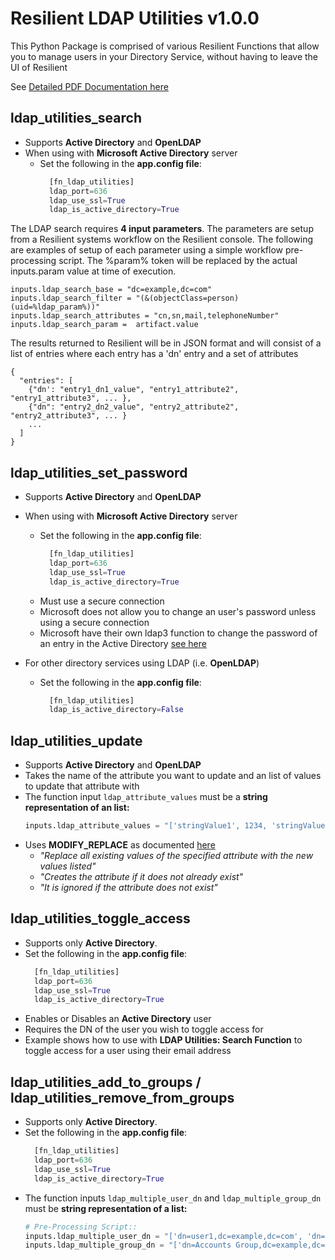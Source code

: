 # Resilient LDAP Utilities v1.0.0

This Python Package is comprised of various Resilient Functions that allow you to manage users in your Directory Service, without having to leave the UI of Resilient

See [Detailed PDF Documentation here](./docs/Resilient%20Integration%20LDAP%20Utility%20Function.pdf)

## ldap_utilities_search
* Supports **Active Directory** and **OpenLDAP**
* When using with **Microsoft Active Directory** server
  * Set the following in the **app.config file**:
    ```python
      [fn_ldap_utilities]
      ldap_port=636
      ldap_use_ssl=True
      ldap_is_active_directory=True
    ```

The LDAP search requires **4 input parameters**. The parameters are setup from a Resilient systems workflow on the Resilient console.
The following are examples of setup of each parameter using a simple workflow pre-processing script. The %param% token
will be replaced by the actual inputs.param value at time of execution.

```
inputs.ldap_search_base = "dc=example,dc=com"
inputs.ldap_search_filter = "(&(objectClass=person)(uid=%ldap_param%))"
inputs.ldap_search_attributes = "cn,sn,mail,telephoneNumber"
inputs.ldap_search_param =  artifact.value
```
The results returned to Resilient will be in JSON format and will consist of a list of
entries where each entry has a 'dn' entry and a set of attributes
```
{
  "entries": [
    {"dn': "entry1_dn1_value", "entry1_attribute2", "entry1_attribute3", ... },
    {"dn": "entry2_dn2_value", "entry2_attribute2", "entry2_attribute3", ... }
    ...
  ]
}
```

## ldap_utilities_set_password
* Supports **Active Directory** and **OpenLDAP**
* When using with **Microsoft Active Directory** server
  * Set the following in the **app.config file**:
    ```python
      [fn_ldap_utilities]
      ldap_port=636
      ldap_use_ssl=True
      ldap_is_active_directory=True
    ```
  * Must use a secure connection
  * Microsoft does not allow you to change an user's password unless using a secure connection
  * Microsoft have their own ldap3 function to change the password of an entry in the Active Directory [see here](https://ldap3.readthedocs.io/microsoft.html)

* For other directory services using LDAP (i.e. **OpenLDAP**)
  * Set the following in the **app.config file**:
    ```python
      [fn_ldap_utilities]
      ldap_is_active_directory=False
    ```

## ldap_utilities_update
* Supports **Active Directory** and **OpenLDAP**
* Takes the name of the attribute you want to update and an list of values to update that attribute with
* The function input `ldap_attribute_values` must be a **string representation of an list:**
  ```python
  inputs.ldap_attribute_values = "['stringValue1', 1234, 'stringValue2']"
  ```
* Uses **MODIFY_REPLACE** as documented [here](https://ldap3.readthedocs.io/modify.html)
  * _"Replace all existing values of the specified attribute with the new values listed"_ 
  * _"Creates the attribute if it does not already exist"_
  * _"It is ignored if the attribute does not exist"_

## ldap_utilities_toggle_access
* Supports only **Active Directory**.
* Set the following in the **app.config file**:
    ```python
      [fn_ldap_utilities]
      ldap_port=636
      ldap_use_ssl=True
      ldap_is_active_directory=True
    ```
* Enables or Disables an **Active Directory** user
* Requires the DN of the user you wish to toggle access for
* Example shows how to use with **LDAP Utilities: Search Function** to toggle access for a user using their email address

## ldap_utilities_add_to_groups / ldap_utilities_remove_from_groups
* Supports only **Active Directory**.
* Set the following in the **app.config file**:
    ```python
      [fn_ldap_utilities]
      ldap_port=636
      ldap_use_ssl=True
      ldap_is_active_directory=True
    ```
* The function inputs `ldap_multiple_user_dn` and `ldap_multiple_group_dn` must be **string representation of a list:**
  ```python
  # Pre-Processing Script::
  inputs.ldap_multiple_user_dn = "['dn=user1,dc=example,dc=com', 'dn=user2,dc=example,dc=com']"
  inputs.ldap_multiple_group_dn = "['dn=Accounts Group,dc=example,dc=com', 'dn=IT Group,dc=example,dc=com']"
  ```
